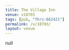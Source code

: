 ```yaml
---
title: The Village Inn
venue: v18703
tags: [pub, "fhrs:662421"]
permalink: /v/18703/
layout: venue
---
```

null